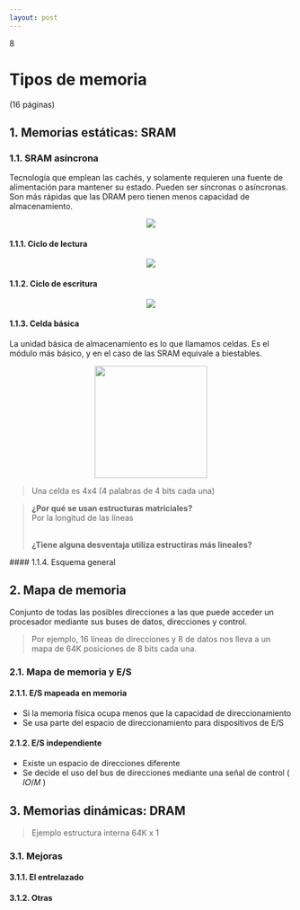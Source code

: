 ```yaml
--- 
layout: post
---
```

<div class="header">
  <div class="numbrerUnit">8</div>
  <h1>Tipos de memoria</h1>
  <subtitle> </subtitle>
</div>

(16 páginas)

## 1. Memorias estáticas: SRAM
### 1.1. SRAM asíncrona
Tecnología que emplean las cachés, y solamente requieren una fuente de alimentación para mantener su estado. Pueden ser síncronas o asíncronas.
Son más rápidas que las DRAM pero tienen menos capacidad de almacenamiento.
<center><img src="https://i.gyazo.com/9c3600c9d61443d5648654905711fd45.png"></center>

#### 1.1.1. Ciclo de lectura
<center><img src="https://i.gyazo.com/6addfd4e2806feb654840bf7b0587206.png"></center>

#### 1.1.2. Ciclo de escritura
<center><img src="https://i.gyazo.com/41c81c4158d492221c7727a9a60a6b73.png"></center>

#### 1.1.3. Celda básica
La unidad básica de almacenamiento es lo que llamamos celdas. Es el módulo más básico, y en el caso de las SRAM equivale a biestables.
<center><img width="200px" src="https://i.gyazo.com/a3fa1133e0fee411ec41db996b823c14.png"></center>

> Una celda es 4x4 (4 palabras de 4 bits cada una)


<blockquote>
  <b>¿Por qué se usan estructuras matriciales?</b> <br>
  Por la longitud de las líneas<br><br>
  
  <b>¿Tiene alguna desventaja utiliza estructiras más lineales?</b><br>
</blockquote>
#### 1.1.4. Esquema general

## 2. Mapa de memoria
Conjunto de todas las posibles direcciones a las que puede acceder un procesador mediante sus buses de datos, direcciones y control.

<blockquote>Por ejemplo, 16 líneas de direcciones y 8 de datos nos lleva a 
un mapa de 64K posiciones de 8 bits cada una.</blockquote>

### 2.1. Mapa de memoria y E/S
#### 2.1.1. E/S mapeada en memoria
- Si la memoria física ocupa menos que la capacidad de direccionamiento
- Se usa parte del espacio de direccionamiento para dispositivos de E/S
#### 2.1.2. E/S independiente
- Existe un espacio de direcciones diferente
- Se decide el uso del bus de direcciones mediante una señal de control ( 𝐼𝑂/𝑀 )

## 3. Memorias dinámicas: DRAM

> Ejemplo estructura interna 64K x 1

### 3.1. Mejoras
#### 3.1.1. El entrelazado
#### 3.1.2. Otras
